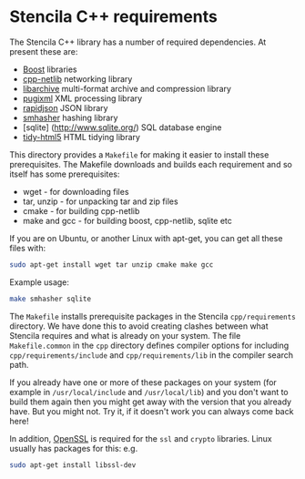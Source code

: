 # Stencila C++ requirements

The Stencila C++ library has a number of required dependencies. At present these are:

* [Boost](http://www.boost.org/) libraries
* [cpp-netlib](http://cpp-netlib.org/) networking library
* [libarchive](http://www.libarchive.org/) multi-format archive and compression library
* [pugixml](http://pugixml.org/) XML processing library
* [rapidjson](http://code.google.com/p/rapidjson/) JSON library
* [smhasher](http://code.google.com/p/smhasher/) hashing library
* [sqlite] (http://www.sqlite.org/) SQL database engine
* [tidy-html5](http://w3c.github.io/tidy-html5/) HTML tidying library

This directory provides a `Makefile` for making it easier to install these prerequisites. 
The Makefile downloads and builds each requirement and so itself has some prerequisites:

* wget - for downloading files
* tar, unzip - for unpacking tar and zip files
* cmake - for building cpp-netlib
* make and gcc - for building boost, cpp-netlib, sqlite etc

If you are on Ubuntu, or another Linux with apt-get, you can get all these files with:

```sh
sudo apt-get install wget tar unzip cmake make gcc
```

Example usage:

```sh
make smhasher sqlite
```

The `Makefile` installs prerequisite packages in the Stencila `cpp/requirements` directory. We have done this to avoid creating clashes between what Stencila requires and what is already on your system. The file `Makefile.common` in the `cpp` directory defines compiler options for including `cpp/requirements/include` and `cpp/requirements/lib` in the compiler search path.

If you already have one or more of these packages on your system (for example in `/usr/local/include` and `/usr/local/lib`) and you don't want to build them again then you might get away with the version that you already have. But you might not. Try it, if it doesn't work you can always come back here!

In addition, [OpenSSL](http://www.openssl.org/) is required for the `ssl` and `crypto` libraries. Linux usually has packages for this: e.g.

```sh
sudo apt-get install libssl-dev
```



